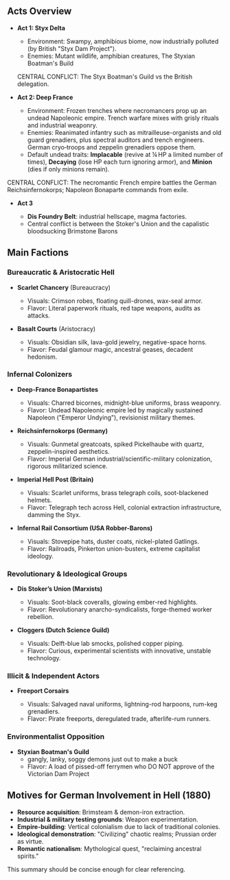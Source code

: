 ## Acts Overview

* **Act 1: Styx Delta**

  * Environment: Swampy, amphibious biome, now industrially polluted (by British "Styx Dam Project").
  * Enemies: Mutant wildlife, amphibian creatures, The Styxian Boatman's Build

  CENTRAL CONFLICT:  The Styx Boatman's Guild vs the British delegation.

* **Act 2: Deep France**

  * Environment: Frozen trenches where necromancers prop up an undead Napoleonic empire.  Trench warfare mixes with grisly rituals and industrial weaponry.
  * Enemies: Reanimated infantry such as mitrailleuse-organists and old guard grenadiers, plus spectral auditors and trench engineers.  German cryo‑troops and zeppelin grenadiers oppose them.
  * Default undead traits: **Implacable** (revive at ¼ HP a limited number of times), **Decaying** (lose HP each turn ignoring armor), and **Minion** (dies if only minions remain).

CENTRAL CONFLICT:  The necromantic French empire battles the German Reichsinfernokorps; Napoleon Bonaparte commands from exile.

* **Act 3**

  * **Dis Foundry Belt**: industrial hellscape, magma factories.
  * Central conflict is between the Stoker's Union and the capalistic bloodsucking Brimstone Barons

## Main Factions

### Bureaucratic & Aristocratic Hell

* **Scarlet Chancery** (Bureaucracy)

  * Visuals: Crimson robes, floating quill-drones, wax-seal armor.
  * Flavor: Literal paperwork rituals, red tape weapons, audits as attacks.

* **Basalt Courts** (Aristocracy)

  * Visuals: Obsidian silk, lava-gold jewelry, negative-space horns.
  * Flavor: Feudal glamour magic, ancestral geases, decadent hedonism.

### Infernal Colonizers

* **Deep-France Bonapartistes**

  * Visuals: Charred bicornes, midnight-blue uniforms, brass weaponry.
  * Flavor: Undead Napoleonic empire led by magically sustained Napoleon ("Emperor Undying"), revisionist military themes.

* **Reichsinfernokorps (Germany)**

  * Visuals: Gunmetal greatcoats, spiked Pickelhaube with quartz, zeppelin-inspired aesthetics.
  * Flavor: Imperial German industrial/scientific-military colonization, rigorous militarized science.

* **Imperial Hell Post (Britain)**

  * Visuals: Scarlet uniforms, brass telegraph coils, soot-blackened helmets.
  * Flavor: Telegraph tech across Hell, colonial extraction infrastructure, damming the Styx.

* **Infernal Rail Consortium (USA Robber-Barons)**

  * Visuals: Stovepipe hats, duster coats, nickel-plated Gatlings.
  * Flavor: Railroads, Pinkerton union-busters, extreme capitalist ideology.

### Revolutionary & Ideological Groups

* **Dis Stoker’s Union (Marxists)**

  * Visuals: Soot-black coveralls, glowing ember-red highlights.
  * Flavor: Revolutionary anarcho-syndicalists, forge-themed worker rebellion.

* **Cloggers (Dutch Science Guild)**

  * Visuals: Delft-blue lab smocks, polished copper piping.
  * Flavor: Curious, experimental scientists with innovative, unstable technology.


### Illicit & Independent Actors

* **Freeport Corsairs**

  * Visuals: Salvaged naval uniforms, lightning-rod harpoons, rum-keg grenadiers.
  * Flavor: Pirate freeports, deregulated trade, afterlife-rum runners.

### Environmentalist Opposition

* **Styxian Boatman's Guild**
  * gangly, lanky, soggy demons just out to make a buck
  * Flavor: A load of pissed-off ferrymen who DO NOT approve of the Victorian Dam Project

## Motives for German Involvement in Hell (1880)

* **Resource acquisition**: Brimsteam & demon-iron extraction.
* **Industrial & military testing grounds**: Weapon experimentation.
* **Empire-building**: Vertical colonialism due to lack of traditional colonies.
* **Ideological demonstration**: "Civilizing" chaotic realms; Prussian order as virtue.
* **Romantic nationalism**: Mythological quest, "reclaiming ancestral spirits."

This summary should be concise enough for clear referencing.
